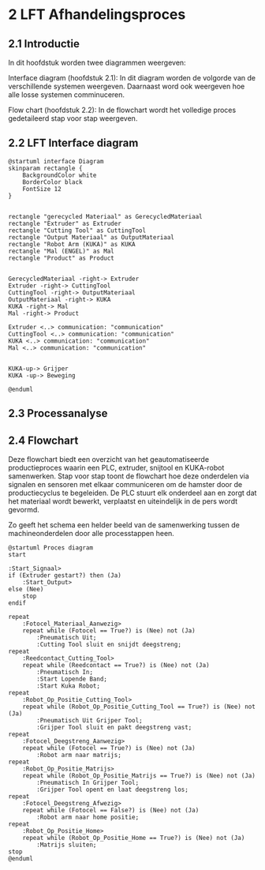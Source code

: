 # 2 LFT Afhandelingsproces

## 2.1 Introductie

In dit hoofdstuk worden twee diagrammen weergeven:

Interface diagram (hoofdstuk 2.1): In dit diagram worden de volgorde van de verschillende systemen weergeven. Daarnaast word ook weergeven hoe alle losse systemen comminuceren.

Flow chart (hoofdstuk 2.2): In de flowchart wordt het volledige proces gedetaileerd stap voor stap weergeven.

## 2.2 LFT Interface diagram

```plantuml
@startuml interface Diagram
skinparam rectangle {
    BackgroundColor white
    BorderColor black
    FontSize 12
}


rectangle "gerecycled Materiaal" as GerecycledMateriaal
rectangle "Extruder" as Extruder
rectangle "Cutting Tool" as CuttingTool
rectangle "Output Materiaal" as OutputMateriaal
rectangle "Robot Arm (KUKA)" as KUKA
rectangle "Mal (ENGEL)" as Mal
rectangle "Product" as Product


GerecycledMateriaal -right-> Extruder 
Extruder -right-> CuttingTool 
CuttingTool -right-> OutputMateriaal
OutputMateriaal -right-> KUKA
KUKA -right-> Mal
Mal -right-> Product 

Extruder <..> communication: "communication"
CuttingTool <..> communication: "communication"
KUKA <..> communication: "communication"
Mal <..> communication: "communication"


KUKA-up-> Grijper 
KUKA -up-> Beweging

@enduml
```

## 2.3 Processanalyse

## 2.4 Flowchart

Deze flowchart biedt een overzicht van het geautomatiseerde productieproces waarin een PLC, extruder, snijtool en KUKA-robot samenwerken. Stap voor stap toont de flowchart hoe deze onderdelen via signalen en sensoren met elkaar communiceren om de hamster door de productiecyclus te begeleiden. De PLC stuurt elk onderdeel aan en zorgt dat het materiaal wordt bewerkt, verplaatst en uiteindelijk in de pers wordt gevormd.

Zo geeft het schema een helder beeld van de samenwerking tussen de machineonderdelen door alle processtappen heen.

```plantuml
@startuml Proces diagram
start

:Start_Signaal>
if (Extruder gestart?) then (Ja)
    :Start_Output>
else (Nee)
    stop
endif

repeat
    :Fotocel_Materiaal_Aanwezig>
    repeat while (Fotocel == True?) is (Nee) not (Ja)
        :Pneumatisch Uit;
        :Cutting Tool sluit en snijdt deegstreng;
repeat
    :Reedcontact_Cutting_Tool>
    repeat while (Reedcontact == True?) is (Nee) not (Ja)
        :Pneumatisch In;
        :Start Lopende Band;
        :Start Kuka Robot;
repeat
    :Robot_Op_Positie_Cutting_Tool>
    repeat while (Robot_Op_Positie_Cutting_Tool == True?) is (Nee) not (Ja)
        :Pneumatisch Uit Grijper Tool;
        :Grijper Tool sluit en pakt deegstreng vast;
repeat
    :Fotocel_Deegstreng_Aanwezig>
    repeat while (Fotocel == True?) is (Nee) not (Ja)
        :Robot arm naar matrijs;
repeat
    :Robot_Op_Positie_Matrijs>
    repeat while (Robot_Op_Positie_Matrijs == True?) is (Nee) not (Ja)
        :Pneumatisch In Grijper Tool;
        :Grijper Tool opent en laat deegstreng los;
repeat
    :Fotocel_Deegstreng_Afwezig>
    repeat while (Fotocel == False?) is (Nee) not (Ja)
        :Robot arm naar home positie;
repeat
    :Robot_Op_Positie_Home>
    repeat while (Robot_Op_Positie_Home == True?) is (Nee) not (Ja)
        :Matrijs sluiten;
stop
@enduml
```